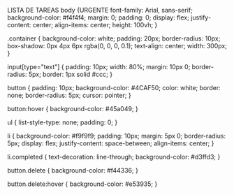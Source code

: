   LISTA DE TAREAS
body {URGENTE
    font-family: Arial, sans-serif;
    background-color: #f4f4f4;
    margin: 0;
    padding: 0;
    display: flex;
    justify-content: center;
    align-items: center;
    height: 100vh;
}

.container {
    background-color: white;
    padding: 20px;
    border-radius: 10px;
    box-shadow: 0px 4px 6px rgba(0, 0, 0, 0.1);
    text-align: center;
    width: 300px;
}

input[type="text"] {
    padding: 10px;
    width: 80%;
    margin: 10px 0;
    border-radius: 5px;
    border: 1px solid #ccc;
}

button {
    padding: 10px;
    background-color: #4CAF50;
    color: white;
    border: none;
    border-radius: 5px;
    cursor: pointer;
}

button:hover {
    background-color: #45a049;
}

ul {
    list-style-type: none;
    padding: 0;
}

li {
    background-color: #f9f9f9;
    padding: 10px;
    margin: 5px 0;
    border-radius: 5px;
    display: flex;
    justify-content: space-between;
    align-items: center;
}

li.completed {
    text-decoration: line-through;
    background-color: #d3ffd3;
}

button.delete {
    background-color: #f44336;
}

button.delete:hover {
    background-color: #e53935;
}
